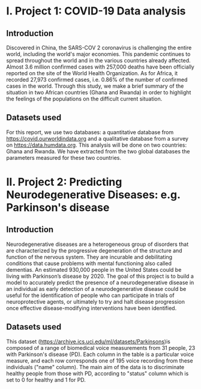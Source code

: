 # I. Project 1: COVID-19 Data analysis
## Introduction
Discovered in China, the SARS-COV 2 coronavirus is challenging the entire world, including the world's major economies. This pandemic continues to spread throughout the world and in the various countries already affected. Almost 3.6 million confirmed cases with 257,000 deaths have been officially reported on the site of the World Health Organization. As for Africa, it recorded 27,973 confirmed cases, i.e. 0.86% of the number of confirmed cases in the world. 
Through this study, we make a brief summary of the situation in two African countries (Ghana and Rwanda) in order to highlight the feelings of the populations on the difficult current situation.

## Datasets used
For this report, we use two databases: a quantitative database from https://covid.ourworldindata.org and a qualitative database from a survey on https://data.humdata.org. This analysis will be done on two countries:  Ghana and Rwanda. We have extracted from the two global databases the parameters measured for these two countries.

# II. Project 2: Predicting Neurodegenerative Diseases: e.g. Parkinson's disease
## Introduction
Neurodegenerative diseases are a heterogeneous group of disorders that are characterized
by the progressive degeneration of the structure and function of the nervous system. They
are incurable and debilitating conditions that cause problems with mental functioning
also called dementias.
An estimated 930,000 people in the United States could be living with Parkinson’s disease by 2020.
The goal of this project is to build a model to accurately predict the presence of a
neurodegenerative disease in an individual as early detection of a neurodegenerative
disease could be useful for the identification of people who can participate in trials of
neuroprotective agents, or ultimately to try and halt disease progression once effective
disease-modifying interventions have been identified.

## Datasets used
This dataset (https://archive.ics.uci.edu/ml/datasets/Parkinsons)is composed of a range of biomedical voice measurements from 31 people, 23 with Parkinson's disease (PD). Each column in the table is a particular voice measure, and each row corresponds one of 195 voice recording from these individuals ("name" column). The main aim of the data is to discriminate healthy people from those with PD, according to "status" column which is set to 0 for healthy and 1 for PD.
